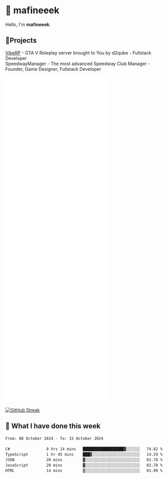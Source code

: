 # 👋 mafineeek
Hello, I'm **mafineeek**.

## 📝Projects

[VibeRP](https://v-rp.pl) - GTA V Roleplay server brought to You by d2qube - Fullstack Developer<br/>
SpeedwayManager - The most advanced Speedway Club Manager - Founder, Game Designer, Fullstack Developer


![](./github-metrics.svg)

[![GitHub Streak](https://streak-stats.demolab.com/?user=mafineeek)](https://git.io/streak-stats)

## 📰 What I have done this week
<!--START_SECTION:waka-->

```txt
From: 08 October 2024 - To: 15 October 2024

C#                9 hrs 14 mins   ██████████████████▓░░░░░░   74.82 %
TypeScript        1 hr 45 mins    ███▓░░░░░░░░░░░░░░░░░░░░░   14.29 %
JSON              20 mins         ▓░░░░░░░░░░░░░░░░░░░░░░░░   02.78 %
JavaScript        20 mins         ▓░░░░░░░░░░░░░░░░░░░░░░░░   02.78 %
HTML              14 mins         ▒░░░░░░░░░░░░░░░░░░░░░░░░   01.99 %
```

<!--END_SECTION:waka-->
